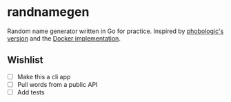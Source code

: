 # randnamegen

Random name generator written in Go for practice. Inspired by [phobologic's version](https://github.com/phobologic/random_name/) and the [Docker implementation](https://github.com/moby/moby/blob/master/pkg/namesgenerator/names-generator.go).

## Wishlist

- [ ] Make this a cli app
- [ ] Pull words from a public API
- [ ] Add tests
